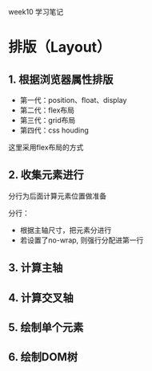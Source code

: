 week10 学习笔记

# 排版（Layout）
## 1. 根据浏览器属性排版
- 第一代：position、float、display
- 第二代：flex布局
- 第三代：grid布局
- 第四代：css houding

这里采用flex布局的方式


## 2. 收集元素进行
分行为后面计算元素位置做准备

分行：
- 根据主轴尺寸，把元素分进行
- 若设置了no-wrap, 则强行分配进第一行

## 3. 计算主轴

## 4. 计算交叉轴

## 5. 绘制单个元素

## 6. 绘制DOM树
